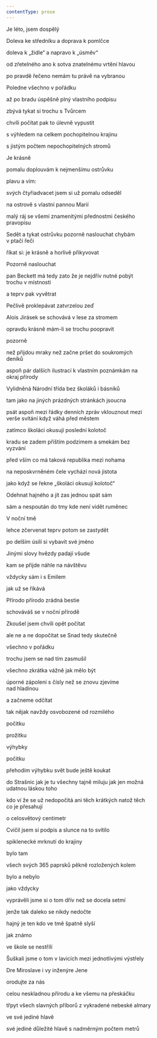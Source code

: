```yaml
---
contentType: prose
---
```


Je léto, jsem dospělý

Doleva ke středníku a doprava k pomlčce

doleva k „židle“ a napravo k „úsměv“

od zřetelného ano k sotva znatelnému vrtění hlavou

po pravdě řečeno nemám tu právě na vybranou

Poledne všechno v pořádku

až po bradu úspěšně plný vlastního podpisu

zbývá tykat si trochu s Tvůrcem

chvíli počítat pak to úlevně vypustit

s výhledem na celkem pochopitelnou krajinu

s jistým počtem nepochopitelných stromů

Je krásně

pomalu doplouvám k nejmenšímu ostrůvku

plavu a vím:

svých čtyřiadvacet jsem si už pomalu odseděl

na ostrově s vlastní pannou Marií

malý ráj se všemi znamenitými přednostmi českého  
pravopisu

Sedět a tykat ostrůvku pozorně naslouchat chybám  
v ptačí řeči

říkat si: je krásně a horlivě přikyvovat

Pozorně naslouchat

pan Beckett má tedy zato že je nejdřív nutné pobýt  
trochu v místnosti

a teprv pak vyvětrat

Pečlivě proklepávat zatvrzelou zeď

Alois Jirásek se schovává v lese za stromem

opravdu krásně mám-li se trochu poopravit

pozorně

než přijdou mraky než začne pršet do soukromých  
deníků

aspoň pár dalších ilustrací k vlastním poznámkám na  
okraj přírody

Vylidněná Národní třída bez školáků i básníků

tam jako na jiných prázdných stránkách jsoucna

psát aspoň mezi řádky denních zpráv vklouznout mezi  
verše svítání když váhá před městem

zatímco školáci okusují poslední kolotoč

kradu se zadem příštím podzimem a smekám bez  
vyzvání

před vším co má taková republika mezi nohama

na neposkvrněném čele vychází nová jistota

jako když se řekne „školáci okusují kolotoč“

Odehnat hajného a jít zas jednou spát sám

sám a nespoután do tmy kde není vidět ruměnec

V noční tmě

lehce zčervenat teprv potom se zastydět

po delším úsilí si vybavit své jméno

Jinými slovy hvězdy padají všude

kam se přijde náhle na návštěvu

vždycky sám i s Emilem

jak už se říkává

Přírodo přírodo zrádná bestie

schováváš se v noční přírodě

Zkoušel jsem chvíli opět počítat

ale ne a ne dopočítat se Snad tedy skutečně

všechno v pořádku

trochu jsem se nad tím zasmušil

všechno zkrátka vážně jak mělo být

úporné zápolení s čísly než se znovu zjevíme  
nad hladinou

a začneme odčítat

tak nějak navždy osvobozené od rozmilého

počitku

prožitku

výhybky

počitku

přehodím výhybku svět bude ještě koukat

do Strašnic jak je tu všechny tajně miluju jak jen možná  
udatnou láskou toho

kdo ví že se už nedopočítá ani těch krátkých natož těch  
co je přesahují

o celosvětový centimetr

Cvičil jsem si podpis a slunce na to svítilo

spiklenecké mrknutí do krajiny

bylo tam

všech svých 365 paprsků pěkně rozložených kolem

bylo a nebylo

jako vždycky

vyprávěli jsme si o tom dřív než se docela setmí

jenže tak daleko se nikdy nedočte

hajný je ten kdo ve tmě špatně slyší

jak známo

ve škole se nestřílí

Šuškali jsme o tom v lavicích mezi jednotlivými výstřely

Dre Miroslave i vy inženýre Jene

orodujte za nás

celou neskladnou přírodu a ke všemu na přeskáčku

třpyt všech slavných příborů z vykradené nebeské almary

ve své jediné hlavě

své jediné důležité hlavě s nadměrným počtem metrů
